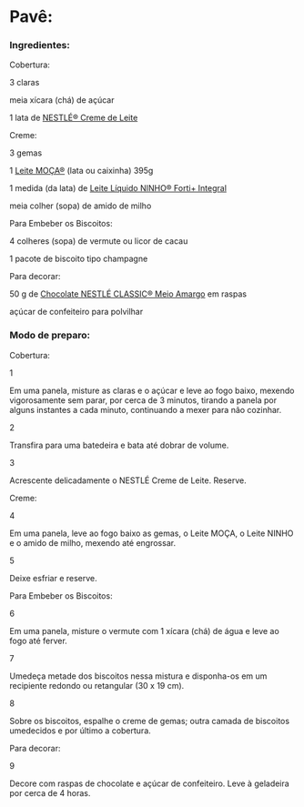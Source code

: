 # Pavê: 

### Ingredientes:

Cobertura:

3 claras

meia xícara (chá) de açúcar

1 lata de [NESTLÉ® Creme de Leite](https://www.nestle.com.br/marcas/nestle/creme-de-leite-nestle-tradicional)

Creme:

3 gemas

1 [Leite MOÇA®](https://www.nestle.com.br/marcas/moca/moca-leite-condensado) (lata ou caixinha) 395g

1 medida (da lata) de [Leite Líquido NINHO® Forti+ Integral](https://www.nestle.com.br/marcas/ninho-forti/ninho-forti-uht-integral)

meia colher (sopa) de amido de milho

Para Embeber os Biscoitos:

4 colheres (sopa) de vermute ou licor de cacau

1 pacote de biscoito tipo champagne

Para decorar:

50 g de [Chocolate NESTLÉ CLASSIC® Meio Amargo](https://www.nestle.com.br/marcas/classic/classic-chocolate-meio-amargo) em raspas

açúcar de confeiteiro para polvilhar

### Modo de preparo:

Cobertura:

1

Em uma panela, misture as claras e o açúcar e leve ao fogo baixo, mexendo vigorosamente sem parar, por cerca de 3 minutos, tirando a panela por alguns instantes a cada minuto, continuando a mexer para não cozinhar.

2

Transfira para uma batedeira e bata até dobrar de volume.

3

Acrescente delicadamente o NESTLÉ Creme de Leite. Reserve.

Creme:

4

Em uma panela, leve ao fogo baixo as gemas, o Leite MOÇA, o Leite NINHO e o amido de milho, mexendo até engrossar.

5

Deixe esfriar e reserve.

Para Embeber os Biscoitos:

6

Em uma panela, misture o vermute com 1 xícara (chá) de água e leve ao fogo até ferver.

7

Umedeça metade dos biscoitos nessa mistura e disponha-os em um recipiente redondo ou retangular (30 x 19 cm).

8

Sobre os biscoitos, espalhe o creme de gemas; outra camada de biscoitos umedecidos e por último a cobertura.

Para decorar:

9

Decore com raspas de chocolate e açúcar de confeiteiro. Leve à geladeira por cerca de 4 horas.









